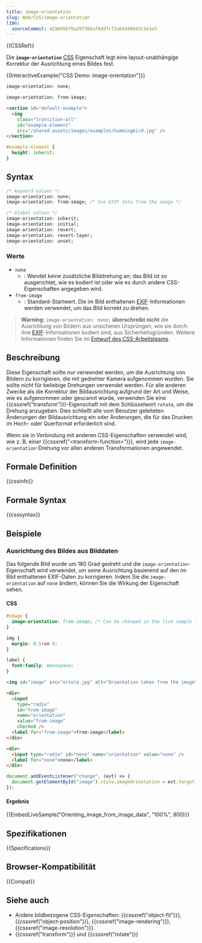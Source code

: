 ```yaml
---
title: image-orientation
slug: Web/CSS/image-orientation
l10n:
  sourceCommit: 429d45679a29f386af0ddfcf2a64498843c3e1e5
---
```


{{CSSRef}}

Die **`image-orientation`** [CSS](/de/docs/Web/CSS) Eigenschaft legt eine layout-unabhängige Korrektur der Ausrichtung eines Bildes fest.

{{InteractiveExample("CSS Demo: image-orientation")}}

```css interactive-example-choice
image-orientation: none;
```

```css interactive-example-choice
image-orientation: from-image;
```

```html interactive-example
<section id="default-example">
  <img
    class="transition-all"
    id="example-element"
    src="/shared-assets/images/examples/hummingbird.jpg" />
</section>
```

```css interactive-example
#example-element {
  height: inherit;
}
```

## Syntax

```css
/* keyword values */
image-orientation: none;
image-orientation: from-image; /* Use EXIF data from the image */

/* Global values */
image-orientation: inherit;
image-orientation: initial;
image-orientation: revert;
image-orientation: revert-layer;
image-orientation: unset;
```

### Werte

- `none`
  - : Wendet keine zusätzliche Bilddrehung an; das Bild ist so ausgerichtet, wie es kodiert ist oder wie es durch andere CSS-Eigenschaften angegeben wird.
- `from-image`
  - : Standard-Startwert. Die im Bild enthaltenen [EXIF](https://en.wikipedia.org/wiki/EXIF)-Informationen werden verwendet, um das Bild korrekt zu drehen.

> **Warning:** `image-orientation: none;` **überschreibt nicht** die Ausrichtung von Bildern aus unsicheren Ursprüngen, wie sie durch ihre [EXIF](https://en.wikipedia.org/wiki/EXIF)-Informationen kodiert sind, aus Sicherheitsgründen. Weitere Informationen finden Sie im [Entwurf des CSS-Arbeitsteams](https://github.com/w3c/csswg-drafts/issues/5165).

## Beschreibung

Diese Eigenschaft sollte _nur_ verwendet werden, um die Ausrichtung von Bildern zu korrigieren, die mit gedrehter Kamera aufgenommen wurden. Sie sollte _nicht_ für beliebige Drehungen verwendet werden. Für alle anderen Zwecke als die Korrektur der Bildausrichtung aufgrund der Art und Weise, wie es aufgenommen oder gescannt wurde, verwenden Sie eine {{cssxref("transform")}}-Eigenschaft mit dem Schlüsselwort `rotate`, um die Drehung anzugeben. Dies schließt alle vom Benutzer geleiteten Änderungen der Bildausrichtung ein oder Änderungen, die für das Drucken im Hoch- oder Querformat erforderlich sind.

Wenn sie in Verbindung mit anderen CSS-Eigenschaften verwendet wird, wie z. B. einer {{cssxref("&lt;transform-function&gt;")}}, wird jede `image-orientation`-Drehung vor allen anderen Transformationen angewendet.

## Formale Definition

{{cssinfo}}

## Formale Syntax

{{csssyntax}}

## Beispiele

### Ausrichtung des Bildes aus Bilddaten

Das folgende Bild wurde um 180 Grad gedreht und die `image-orientation`-Eigenschaft wird verwendet, um seine Ausrichtung basierend auf den im Bild enthaltenen EXIF-Daten zu korrigieren. Indem Sie die `image-orientation` auf `none` ändern, können Sie die Wirkung der Eigenschaft sehen.

#### CSS

```css
#image {
  image-orientation: from-image; /* Can be changed in the live sample */
}
```

```css hidden
img {
  margin: 0.5rem 0;
}

label {
  font-family: monospace;
}
```

```html hidden
<img id="image" src="oriole.jpg" alt="Orientation taken from the image" />

<div>
  <input
    type="radio"
    id="from-image"
    name="orientation"
    value="from-image"
    checked />
  <label for="from-image">from-image</label>
</div>

<div>
  <input type="radio" id="none" name="orientation" value="none" />
  <label for="none">none</label>
</div>
```

```js hidden
document.addEventListener("change", (evt) => {
  document.getElementById("image").style.imageOrientation = evt.target.value;
});
```

#### Ergebnis

{{EmbedLiveSample("Orienting_image_from_image_data", "100%", 900)}}

## Spezifikationen

{{Specifications}}

## Browser-Kompatibilität

{{Compat}}

## Siehe auch

- Andere bildbezogene CSS-Eigenschaften: {{cssxref("object-fit")}}, {{cssxref("object-position")}}, {{cssxref("image-rendering")}}, {{cssxref("image-resolution")}}.
- {{cssxref("transform")}} und {{cssxref("rotate")}}
